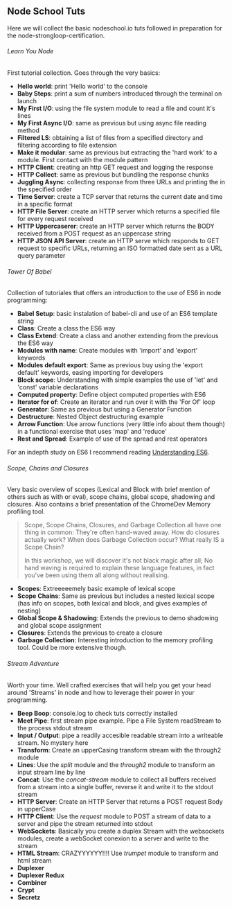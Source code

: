 ## Node School Tuts

Here we will collect the basic nodeschool.io tuts followed in preparation for the node-strongloop-certification.

###### Learn You Node

First tutorial collection. Goes through the very basics:
- **Hello world**: print 'Hello world' to the console
- **Baby Steps**: print a sum of numbers introduced through the terminal on launch
- **My First I/O**: using the file system module to read a file and count it's lines
- **My First Async I/O**: same as previous but using async file reading method
- **Filtered LS**: obtaining a list of files from a specified directory and filtering according to file extension
- **Make it modular**: same as previous but extracting the 'hard work' to a module. First contact with the module pattern
- **HTTP Client**: creating an http GET request and logging the response
- **HTTP Collect**: same as previous but bundling the response chunks
- **Juggling Async**: collecting response from three URLs and printing the in the specified order
- **Time Server**: create a TCP server that returns the current date and time in a specific format
- **HTTP File Server**: create an HTTP server which returns a specified file for every request received
- **HTTP Uppercaserer**: create an HTTP server which returns the BODY received from a POST request as an uppercase string
- **HTTP JSON API Server**: create an HTTP serve which responds to GET request to specific URLs, returning an ISO formatted date sent as a URL query parameter


###### Tower Of Babel

Collection of tutoriales that offers an introduction to the use of ES6 in node programming:
- **Babel Setup**: basic instalation of babel-cli and use of an ES6 template string
- **Class**: Create a class the ES6 way
- **Class Extend**: Create a class and another extending from the previous the ES6 way
- **Modules with name**: Create modules with 'import' and 'export' keywords
- **Modules default export**: Same as previous buy using the 'export default' keywords, easing importing for developers
- **Block scope**: Understanding with simple examples the use of 'let' and 'const' variable declarations
- **Computed property**: Define object computed properties with ES6
- **Iterator for of**: Create an iterator and run over it with the 'For Of' loop
- **Generator**: Same as previous but using a Generator Function
- **Destructure**: Nested Object destructuring example
- **Arrow Function**: Use arrow functions (very little info about them though) in a functional exercise that uses 'map' and 'reduce'
- **Rest and Spread**: Example of use of the spread and rest operators

For an indepth study on ES6 I recommend reading [Understanding ES6](https://leanpub.com/understandinges6/read).


###### Scope, Chains and Closures

Very basic overview of scopes (Lexical and Block with brief mention of others such as with or eval), scope chains, global scope, shadowing and closures. Also contains a brief presentation of the ChromeDev Memory profiling tool.

>Scope, Scope Chains, Closures, and Garbage Collection all have one thing in common: They're often hand-waved away. How do closures actually work? When does Garbage Collection occur? What really IS a Scope Chain?
>
>In this workshop, we will discover it's not black magic after all; No hand waving is required to explain these language features, in fact you've been using them all along without realising.

- **Scopes**: Extreeeeemely basic example of lexical scope
- **Scope Chains**: Same as previous but includes a nested lexical scope (has info on scopes, both lexical and block, and gives examples of nesting)
- **Global Scope & Shadowing**: Extends the previous to demo shadowing and global scope assignment
- **Closures**: Extends the previous to create a closure
- **Garbage Collection**: Interesting introduction to the memory profiling tool. Could be more extensive though.


###### Stream Adventure

Worth your time. Well crafted exercises that will help you get your head around 'Streams' in node and how to leverage their power in your programming.

- **Beep Boop**: console.log to check tuts correctly installed
- **Meet Pipe**: first stream pipe example. Pipe a File System readStream to the process stdout stream
- **Input / Output**: pipe a readily accesible readable stream into a writeable stream. No mystery here
- **Transform**: Create an upperCasing transform stream with the through2 module
- **Lines**: Use the *split* module and the *through2* module to transform an input stream line by line
- **Concat**: Use the *concat-stream* module to collect all buffers received from a stream into a single buffer, reverse it and write it to the stdout stream
- **HTTP Server**: Create an HTTP Server that returns a POST request Body in upperCase
- **HTTP Client**: Use the *request* module to POST a stream of data to a server and pipe the stream returned into stdout
- **WebSockets**: Basically you create a duplex Stream with the websockets modules, create a webSocket conexion to a server and write to the stream
- **HTML Stream**: CRAZYYYYYY!!!! Use *trumpet* module to transform and html stream
- **Duplexer**
- **Duplexer Redux**
- **Combiner**
- **Crypt**
- **Secretz**
